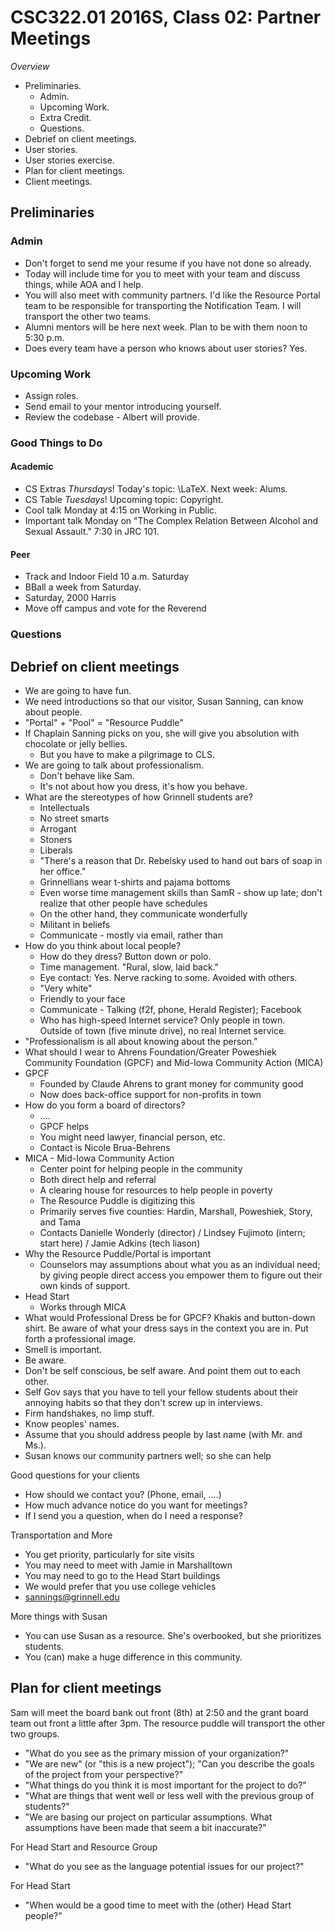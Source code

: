CSC322.01 2016S, Class 02: Partner Meetings
===========================================

_Overview_

* Preliminaries.
    * Admin.
    * Upcoming Work.
    * Extra Credit.
    * Questions.
* Debrief on client meetings.
* User stories.
* User stories exercise.
* Plan for client meetings.
* Client meetings.

Preliminaries
-------------

### Admin

* Don't forget to send me your resume if you have not done so already.
* Today will include time for you to meet with your team and discuss
  things, while AOA and I help.
* You will also meet with community partners.  I'd like the Resource Portal
  team to be responsible for transporting the Notification Team.  I will
  transport the other two teams.
* Alumni mentors will be here next week.  Plan to be with them noon to 5:30
  p.m.
* Does every team have a person who knows about user stories?  Yes.

### Upcoming Work

* Assign roles.
* Send email to your mentor introducing yourself.
* Review the codebase - Albert will provide.

### Good Things to Do

#### Academic

* CS Extras *Thursdays*!  Today's topic: \LaTeX.  Next week: Alums.
* CS Table *Tuesdays*!  Upcoming topic: Copyright.
* Cool talk Monday at 4:15 on Working in Public.
* Important talk Monday on "The Complex Relation Between Alcohol and
  Sexual Assault."  7:30 in JRC 101.

####  Peer

* Track and Indoor Field 10 a.m. Saturday
* BBall a week from Saturday.
* Saturday, 2000 Harris
* Move off campus and vote for the Reverend

### Questions

Debrief on client meetings
--------------------------

* We are going to have fun.
* We need introductions so that our visitor, Susan Sanning, can know about 
  people.
* "Portal" + "Pool" = "Resource Puddle"
* If Chaplain Sanning picks on you, she will give you absolution with
  chocolate or jelly bellies.
    * But you have to make a pilgrimage to CLS.
* We are going to talk about professionalism.
    * Don't behave like Sam.
    * It's not about how you dress, it's how you behave.
* What are the stereotypes of how Grinnell students are?
    * Intellectuals
    * No street smarts
    * Arrogant
    * Stoners
    * Liberals
    * "There's a reason that Dr. Rebelsky used to hand out bars of soap
      in her office."
    * Grinnellians wear t-shirts and pajama bottoms
    * Even worse time management skills than SamR - show up late;
      don't realize that other people have schedules
    * On the other hand, they communicate wonderfully
    * Militant in beliefs
    * Communicate - mostly via email, rather than 
* How do you think about local people?
    * How do they dress?  Button down or polo.
    * Time management.  "Rural, slow, laid back."
    * Eye contact: Yes. Nerve racking to some.  Avoided with others.
    * "Very white"
    * Friendly to your face
    * Communicate - Talking (f2f, phone, Herald Register); Facebook
    * Who has high-speed Internet service?  Only people in town.  
      Outside of town (five minute drive), no real Internet service.
* "Professionalism is all about knowing about the person."
* What should I wear to Ahrens Foundation/Greater Poweshiek Community
  Foundation (GPCF) and Mid-Iowa Community Action (MICA)
* GPCF
    * Founded by Claude Ahrens to grant money for community good
    * Now does back-office support for non-profits in town
* How do you form a board of directors?
    * ....
    * GPCF helps
    * You might need lawyer, financial person, etc.
    * Contact is Nicole Brua-Behrens
* MICA - Mid-Iowa Community Action
    * Center point for helping people in the community
    * Both direct help and referral
    * A clearing house for resources to help people in poverty
    * The Resource Puddle is digitizing this
    * Primarily serves five counties: Hardin, Marshall, Poweshiek, Story, 
      and Tama
    * Contacts Danielle Wonderly (director) / Lindsey Fujimoto (intern;
      start here) / Jamie Adkins (tech liason)
* Why the Resource Puddle/Portal is important
    * Counselors may assumptions about what you as an individual need; by
      giving people direct access you empower them to figure out their own
      kinds of support.
* Head Start
    * Works through MICA
* What would Professional Dress be for GPCF?  Khakis and button-down shirt.
  Be aware of what your dress says in the context you are in.  Put forth
  a professional image.
* Smell is important.
* Be aware.
* Don't be self conscious, be self aware.  And point them out to each other.
* Self Gov says that you have to tell your fellow students about their
  annoying habits so that they don't screw up in interviews.
* Firm handshakes, no limp stuff.
* Know peoples' names.
* Assume that you should address people by last name (with Mr. and Ms.).
* Susan knows our community partners well; so she can help

Good questions for your clients

* How should we contact you?  (Phone, email, ....)
* How much advance notice do you want for meetings?
* If I send you a question, when do I need a response?

Transportation and More

* You get priority, particularly for site visits
* You may need to meet with Jamie in Marshalltown
* You may need to go to the Head Start buildings
* We would prefer that you use college vehicles
* sannings@grinnell.edu

More things with Susan

* You can use Susan as a resource.  She's overbooked, but she prioritizes
  students.
* You (can) make a huge difference in this community.

Plan for client meetings
------------------------

Sam will meet the board bank out front (8th) at 2:50 and the grant board team
out front a little after 3pm.  The resource puddle will transport the other
two groups.

* "What do you see as the primary mission of your organization?"
* "We are new" (or "this is a new project"); "Can you describe the
  goals of the project from your perspective?"
* "What things do you think it is most important for the project 
  to do?"
* "What are things that went well or less well with the previous group
  of students?"
* "We are basing our project on particular assumptions.  What assumptions 
  have been made that seem a bit inaccurate?"

For Head Start and Resource Group

* "What do you see as the language potential issues for our project?"

For Head Start

* "When would be a good time to meet with the (other) Head Start people?"
